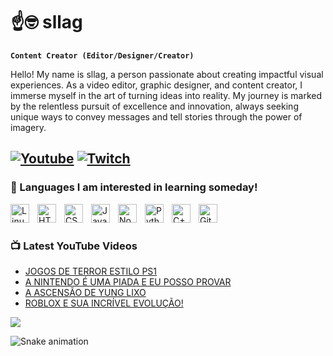 # ☝️🤓 sllag

**`Content Creator (Editor/Designer/Creator)`**

Hello! My name is sllag, a person passionate about creating impactful visual experiences. As a video editor, graphic designer, and content creator, I immerse myself in the art of turning ideas into reality. My journey is marked by the relentless pursuit of excellence and innovation, always seeking unique ways to convey messages and tell stories through the power of imagery.

[![Youtube](https://img.shields.io/badge/YouTube-FF0000?style=for-the-badge&logo=youtube&logoColor=white)](https://www.youtube.com/@sllag/)
[![Twitch](https://img.shields.io/badge/Twitch-9146FF?style=for-the-badge&logo=twitch&logoColor=white)](https://www.twitch.tv/sllag)
---

### 🧰 Languages I am interested in learning someday!

<img align="left" alt="Linux" width="30px" style="padding-right:10px;" src="https://cdn.jsdelivr.net/gh/devicons/devicon/icons/linux/linux-original.svg" />
<img align="left" alt="HTML" width="30px" style="padding-right:10px;" src="https://cdn.jsdelivr.net/gh/devicons/devicon/icons/html5/html5-plain.svg" />
<img align="left" alt="CSS" width="30px" style="padding-right:10px;" src="https://cdn.jsdelivr.net/gh/devicons/devicon/icons/css3/css3-plain.svg" />
<img align="left" alt="JavaScript" width="30px" style="padding-right:10px;" src="https://cdn.jsdelivr.net/gh/devicons/devicon/icons/javascript/javascript-plain.svg" />
<img align="left" alt="NodeJS" width="30px" style="padding-right:10px;" src="https://cdn.jsdelivr.net/gh/devicons/devicon/icons/nodejs/nodejs-original.svg" />
<img align="left" alt="Python" width="30px" style="padding-right:10px;" src="https://cdn.jsdelivr.net/gh/devicons/devicon/icons/python/python-plain.svg" />
<img align="left" alt="C++" width="30px" style="padding-right:10px;" src="https://cdn.jsdelivr.net/gh/devicons/devicon/icons/cplusplus/cplusplus-line.svg" />
<img align="left" alt="GitHub" width="30px" style="padding-right:10px;" src="https://cdn.jsdelivr.net/gh/devicons/devicon/icons/github/github-original.svg" />
<br />

#

### 📺 Latest YouTube Videos

<!-- BEGIN YOUTUBE-CARDS -->
- [JOGOS DE TERROR ESTILO PS1](https://youtu.be/Xda7NwK5KJ0?si=EsGq454nCl11jVfb)<br/>
- [A NINTENDO É UMA PIADA E EU POSSO PROVAR](https://youtu.be/XIkCSv31Jsk?si=f30NInwQ31RKq-Ot)<br/>
- [A ASCENSÃO DE YUNG LIXO](https://youtu.be/91PWCi3xMCs?si=H2nS_ITTv3rFZzqJ)<br/>
- [ROBLOX E SUA INCRÍVEL EVOLUÇÃO!](https://youtu.be/Yl98eGOFOD0?si=-VQx-zOH-ymWVtZc)<br/>
<!-- END YOUTUBE-CARDS -->

[<img src="https://custom-icon-badges.demolab.com/badge/-Subscribe%20For%20More-red?style=for-the-badge&logo=video&logoColor=white"/>](https://www.youtube.com/@sllag/videos)


[youtube]: https://www.youtube.com/@sllag/videos

![Snake animation](https://github.com/danielbped/danielbped/blob/output/github-contribution-grid-snake.svg)
